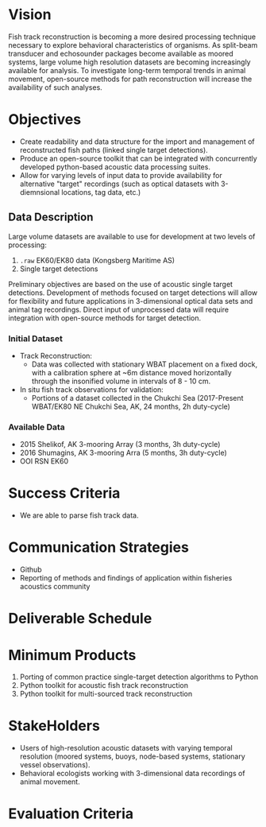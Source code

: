 # Vision

Fish track reconstruction is becoming a more desired processing technique necessary to explore behavioral characteristics of organisms.  As split-beam transducer and echosounder packages become available as moored systems, large volume high resolution datasets are becoming increasingly available for analysis.  To investigate long-term temporal trends in animal movement, open-source methods for path reconstruction will increase the availability of such analyses.

# Objectives
- Create readability and data structure for the import and management of reconstructed fish paths (linked single target detections).
- Produce an open-source toolkit that can be integrated with concurrently developed python-based acoustic data processing suites.
- Allow for varying levels of input data to provide availability for alternative "target" recordings (such as optical datasets with 3-diemnsional locations, tag data, etc.)

## Data Description
Large volume datasets are available to use for development at two levels of processing:
1. `.raw` EK60/EK80 data (Kongsberg Maritime AS)
2. Single target detections

Preliminary objectives are based on the use of acoustic single target detections.  Development of methods focused on target detections will allow for flexibility and future applications in 3-dimensional optical data sets and animal tag recordings.  Direct input of unprocessed data will require integration with open-source methods for target detection.

### Initial Dataset
- Track Reconstruction:
  - Data was collected with stationary WBAT placement on a fixed dock, with a calibration sphere at ~6m distance moved horizontally through the insonified volume in intervals of 8 - 10 cm.
- In situ fish track observations for validation:
  - Portions of a dataset collected in the Chukchi Sea (2017-Present WBAT/EK80 NE Chukchi Sea, AK, 24 months, 2h duty-cycle)

### Available Data
- 2015 Shelikof, AK 3-mooring Array (3 months, 3h duty-cycle)
- 2016 Shumagins, AK 3-mooring Arra (5 months, 3h duty-cycle)
- OOI RSN EK60

# Success Criteria
- We are able to parse fish track data.

# Communication Strategies
- Github
- Reporting of methods and findings of application within fisheries acoustics community

# Deliverable Schedule



# Minimum Products
1.  Porting of common practice single-target detection algorithms to Python
2. Python toolkit for acoustic fish track reconstruction
3. Python toolkit for multi-sourced track reconstruction

# StakeHolders
- Users of high-resolution acoustic datasets with varying temporal resolution (moored systems, buoys, node-based systems, stationary vessel observations).
- Behavioral ecologists working with 3-dimensional data recordings of animal movement.

# Evaluation Criteria
